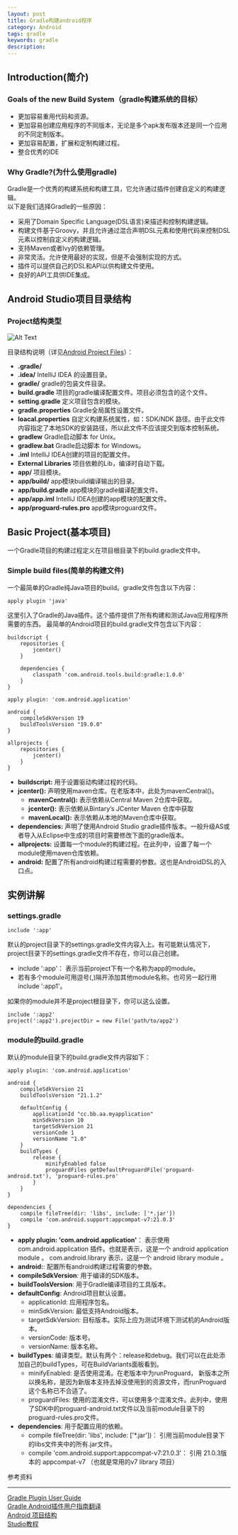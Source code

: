 ```yaml
---
layout: post
title: Gradle构建android程序
category: Android
tags: gradle
keywords: gradle
description:
---
```


## Introduction(简介)

### Goals of the new Build System（gradle构建系统的目标）
- 更加容易重用代码和资源。
- 更加容易创建应用程序的不同版本，无论是多个apk发布版本还是同一个应用的不同定制版本。
- 更加容易配置，扩展和定制构建过程。
- 整合优秀的IDE

### Why Gradle?(为什么使用gradle)
Gradle是一个优秀的构建系统和构建工具，它允许通过插件创建自定义的构建逻辑。   
以下是我们选择Gradle的一些原因：

- 采用了Domain Specific Language(DSL语言)来描述和控制构建逻辑。
- 构建文件基于Groovy，并且允许通过混合声明DSL元素和使用代码来控制DSL元素以控制自定义的构建逻辑。
- 支持Maven或者Ivy的依赖管理。
- 非常灵活。允许使用最好的实现，但是不会强制实现的方式。
- 插件可以提供自己的DSL和API以供构建文件使用。
- 良好的API工具供IDE集成。

## Android Studio项目目录结构

### Project结构类型
![Alt Text](http://7xn4nm.com1.z0.glb.clouddn.com/18501-35faada14c776733.png)

目录结构说明（详见[Android Project Files][2]）：

- **.gradle/**
- **.idea/** IntelliJ IDEA 的设置目录。
- **gradle/** gradle的包装文件目录。
- **build.gradle** 项目的gradle编译配置文件。项目必须包含的这个文件。
- **setting.gradle** 定义项目包含的模块。
- **gradle.properties** Gradle全局属性设置文件。
- **loacal.properties** 自定义构建系统属性，如：SDK/NDK 路径。由于此文件内容指定了本地SDK的安装路径，所以此文件不应该提交到版本控制系统。
- **gradlew** Gradle启动脚本 for Unix。
- **gradlew.bat** Gradle启动脚本 for Windows。
- **.iml** IntelliJ IDEA创建的项目的配置文件。
- **External Libraries** 项目依赖的Lib，编译时自动下载。
- **app/** 项目模块。
- **app/build/** app模块build编译输出的目录。
- **app/build.gradle** app模块的gradle编译配置文件。
- **app/app.iml** IntelliJ IDEA创建的app模块的配置文件。
- **app/proguard-rules.pro** app模块proguard文件。

## Basic Project(基本项目)
一个Gradle项目的构建过程定义在项目根目录下的build.gradle文件中。

### Simple build files(简单的构建文件)
一个最简单的Gradle纯Java项目的build。gradle文件包含以下内容：

    apply plugin 'java'

这里引入了Gradle的Java插件。这个插件提供了所有构建和测试Java应用程序所需要的东西。
最简单的Android项目的build.gradle文件包含以下内容：

    buildscript {
        repositories {
            jcenter()
        }

        dependencies {
            classpath 'com.android.tools.build:gradle:1.0.0'
        }
    }

    apply plugin: 'com.android.application'

    android {
        compileSdkVersion 19
        buildToolsVersion "19.0.0"
    }

    allprojects {
        repositories {
            jcenter()
        }
    }

- **buildscript:** 用于设置驱动构建过程的代码。
- **jcenter():** 声明使用maven仓库。在老版本中，此处为mavenCentral()。
    + **mavenCentral():** 表示依赖从Central Maven 2仓库中获取。
    + **jcenter():** 表示依赖从Bintary’s JCenter Maven 仓库中获取
    + **mavenLocal():** 表示依赖从本地的Maven仓库中获取。
- **dependencies:** 声明了使用Android Studio gradle插件版本。一般升级AS或者导入从Eclipse中生成的项目时需要修改下面的gradle版本。
- **allprojects:** 设置每一个module的构建过程。在此列中，设置了每一个module使用maven仓库依赖。
- **android:** 配置了所有android构建过程需要的参数。这也是AndroidDSL的入口点。

## 实例讲解

### settings.gradle

    include ':app'

默认的project目录下的settings.gradle文件内容入上。有可能默认情况下，project目录下的settings.gradle文件不存在，你可以自己创建。

- include ':app'： 表示当前project下有一个名称为app的module。
- 若有多个module可用逗号(,)隔开添加其他module名称。也可另一起行用include ':app1'。

如果你的module并不是project根目录下，你可以这么设置。

    include ':app2'
    project(':app2').projectDir = new File('path/to/app2')

### module的build.gradle

默认的module目录下的build.gradle文件内容如下：

    apply plugin: 'com.android.application'

    android {
        compileSdkVersion 21
        buildToolsVersion "21.1.2"

        defaultConfig {
            applicationId "cc.bb.aa.myapplication"
            minSdkVersion 10
            targetSdkVersion 21
            versionCode 1
            versionName "1.0"
        }
        buildTypes {
            release {
                minifyEnabled false
                proguardFiles getDefaultProguardFile('proguard-android.txt'), 'proguard-rules.pro'
            }
        }
    }

    dependencies {
        compile fileTree(dir: 'libs', include: ['*.jar'])
        compile 'com.android.support:appcompat-v7:21.0.3'
    }

- **apply plugin: 'com.android.application'**：
表示使用 com.android.application 插件。也就是表示，这是一个 android application module 。   com.android.library 表示，这是一个 android library module 。
- **android:**: 配置所有android构建过程需要的参数。
- **compileSdkVersion**: 用于编译的SDK版本。
- **buildToolsVersion**: 用于Gradle编译项目的工具版本。
- **defaultConfig**: Android项目默认设置。
    + applicationId: 应用程序包名。
    + minSdkVersion: 最低支持Android版本。
    + targetSdkVersion: 目标版本。实际上应为测试环境下测试机的Android版本。
    + versionCode: 版本号。
    + versionName: 版本名称。
- **buildTypes**: 编译类型。默认有两个：release和debug。我们可以在此处添加自己的buildTypes，可在BuildVariants面板看到。
    + minifyEnabled: 是否使用混淆。在老版本中为runProguard， 新版本之所以换名称，是因为新版本支持去掉没使用到的资源文件，而runProguard这个名称已不合适了。
    + proguardFiles: 使用的混淆文件，可以使用多个混淆文件。此列中，使用了SDK中的proguard-android.txt文件以及当前module目录下的proguard-rules.pro文件。
- **dependencies**: 用于配置应用的依赖。
    + compile fileTree(dir: 'libs', include: ['*.jar'])： 引用当前module目录下的libs文件夹中的所有.jar文件。
    + compile 'com.android.support:appcompat-v7:21.0.3'： 引用 21.0.3版本的 appcompat-v7 （也就是常用的v7 library 项目）














参考资料

----

[Gradle Plugin User Guide][1]  
[Gradle Android插件用户指南翻译](http://avatarqing.github.io/Gradle-Plugin-User-Guide-Chinese-Verision/index.html)  
[Android 项目结构][2]  
[Studio教程](http://ask.android-studio.org/?/explore/category-studio)  







[1]: https://sites.google.com/a/android.com/tools/tech-docs/new-build-system/user-guide
[2]: https://developer.android.com/tools/projects/index.html#ProjectFiles
